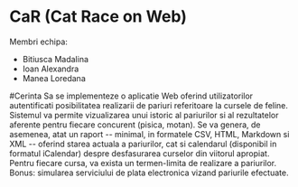 # CaR (Cat Race on Web)
Membri echipa:
- Bitiusca Madalina 
- Ioan Alexandra  
- Manea Loredana 

#Cerinta
Sa se implementeze o aplicatie Web oferind utilizatorilor autentificati posibilitatea realizarii de pariuri referitoare la cursele de feline. 
Sistemul va permite vizualizarea unui istoric al pariurilor si al rezultatelor aferente pentru fiecare concurent (pisica, motan). 
Se va genera, de asemenea, atat un raport -- minimal, in formatele CSV, HTML, Markdown si XML -- oferind starea actuala a pariurilor, cat si calendarul (disponibil in formatul iCalendar) despre desfasurarea curselor din viitorul apropiat. Pentru fiecare cursa, va exista un termen-limita de realizare a pariurilor.
Bonus: simularea serviciului de plata electronica vizand pariurile efectuate.
